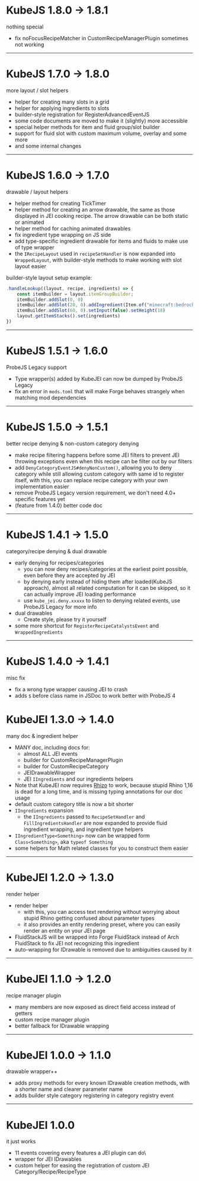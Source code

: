 # KubeJS 1.8.0 -> 1.8.1

nothing special

- fix noFocusRecipeMatcher in CustomRecipeManagerPlugin sometimes not working

---

# KubeJS 1.7.0 -> 1.8.0

more layout / slot helpers

- helper for creating many slots in a grid
- helper for applying ingredients to slots
- builder-style registration for RegisterAdvancedEventJS
- some code documents are moved to make it (slightly) more accessible
- special helper methods for item and fluid group/slot builder
- support for fluid slot with custom maximum volume, overlay and some more
- and some internal changes

---
# KubeJS 1.6.0 -> 1.7.0

drawable / layout helpers

- helper method for creating TickTimer
- helper method for creating an arrow drawable, the same as those displayed in JEI cooking recipe. The arrow drawable
  can be both static or animated
- helper method for caching animated drawables
- fix ingredient type wrapping on JS side
- add type-specific ingredient drawable for items and fluids to make use of type wrapper
- the `IRecipeLayout` used in `recipeSetHandler` is now expanded into `WrappedLayout`, with builder-style methods to make
  working with slot layout easier

builder-style layout setup example:
```javascript
.handleLookup((layout, recipe, ingredients) => {
    const itemBuilder = layout.itemGroupBuilder;
    itemBuilder.addSlot(0, 0)
    itemBuilder.addSlot(20, 0).addIngredient(Item.of("minecraft:bedrock").itemStack)
    itemBuilder.addSlot(60, 0).setInput(false).setHeight(18)
    layout.getItemStacks().set(ingredients)
})
```

---

# KubeJS 1.5.1 -> 1.6.0

ProbeJS Legacy support

- Type wrapper(s) added by KubeJEI can now be dumped by ProbeJS Legacy
- fix an error in `mods.toml` that will make Forge behaves strangely when matching mod dependencies

---

# KubeJS 1.5.0 -> 1.5.1

better recipe denying & non-custom category denying

- make recipe filtering happens before some JEI filters to prevent JEI throwing exceptions even when this recipe
can be filter out by our filters
- add `DenyCategoryEventJS#denyNonCustom()`, allowing you to deny category while still allowing custom category with same
id to register itself, with this, you can replace recipe category with your own implementation easier
- remove ProbeJS Legacy version requirement, we don't need 4.0+ specific features yet
- (feature from 1.4.0) better code doc

---

# KubeJS 1.4.1 -> 1.5.0

category/recipe denying & dual drawable

- early denying for recipes/categories
    - you can now deny recipes/categories at the earliest point possible, even before they are accepted by JEI
    - by denying early instead of hiding them after loaded(KubeJS approach), almost all related computation for it can
be skipped, so it can actually improve JEI loading performance
    - use `kube_jei.deny.xxxxx` to listen to denying related events, use ProbeJS Legacy for more info
- dual drawables
    - Create style, please try it yourself
- some more shortcut for `RegisterRecipeCatalystsEvent` and `WrappedIngredients`

---

# KubeJS 1.4.0 -> 1.4.1

misc fix

- fix a wrong type wrapper causing JEI to crash
- adds `$` before class name in JSDoc to work better with ProbeJS 4

# KubeJEI 1.3.0 -> 1.4.0

many doc & ingredient helper

- MANY doc, including docs for:
    - almost ALL JEI events
    - builder for CustomRecipeManagerPlugin
    - builder for CustomRecipeCategory
    - JEIDrawableWrapper
    - JEI `IIngredients` and our ingredients helpers
- Note that KubeJEI now requires [Rhizo](https://www.curseforge.com/minecraft/mc-mods/rhizo) to work, because stupid
Rhino 1,16 is dead for a long time, and is missing typing annotations for our doc usage 
- default custom category title is now a bit shorter
- `IIngredients` expansion
    - the `IIngredients` passed to `RecipeSetHandler` and `FillIngredientsHandler` are now expanded to provide fluid
ingredient wrapping, and ingredient type helpers
- `IIngredientType<Something>` now can be wrapped form `Class<Something>`, aka `typeof Something`
- some helpers for Math related classes for you to construct them easier

---

# KubeJEI 1.2.0 -> 1.3.0

render helper

- render helper
    - with this, you can access text rendering without worrying about stupid Rhino getting confused about parameter types
    - it also provides an entity rendering preset, where you can easily render an entity on your JEI page
- FluidStackJS will be wrapped into Forge FluidStack instead of Arch FluidStack to fix JEI not recognizing this ingredient
- auto-wrapping for IDrawable is removed due to ambiguities caused by it

---

# KubeJEI 1.1.0 -> 1.2.0

recipe manager plugin

- many members are now exposed as direct field access instead of getters
- custom recipe manager plugin
- better fallback for IDrawable wrapping

---

# KubeJEI 1.0.0 -> 1.1.0

drawable wrapper++

- adds proxy methods for every known IDrawable creation methods, with a shorter name and clearer parameter name
- adds builder style category registering in category registry event

---

# KubeJEI 1.0.0

it just works

- 11 events covering every features a JEI plugin can do\
- wrapper for JEI IDrawables
- custom helper for easing the registration of custom JEI Category/Recipe/RecipeType